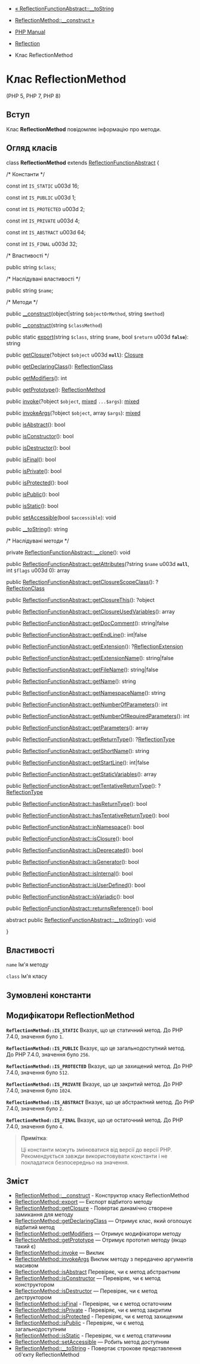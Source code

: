 - [«
ReflectionFunctionAbstract::\_\_toString](reflectionfunctionabstract.tostring.md)
- [ReflectionMethod::\_\_construct »](reflectionmethod.construct.md)

- [PHP Manual](index.md)
- [Reflection](book.reflection.md)
- Клас ReflectionMethod

# Клас ReflectionMethod

(PHP 5, PHP 7, PHP 8)

## Вступ

Клас **ReflectionMethod** повідомляє інформацію про методи.

## Огляд класів

class **ReflectionMethod** extends
[ReflectionFunctionAbstract](class.reflectionfunctionabstract.md) {

/\* Константи \*/

const int `IS_STATIC` u003d 16;

const int `IS_PUBLIC` u003d 1;

const int `IS_PROTECTED` u003d 2;

const int `IS_PRIVATE` u003d 4;

const int `IS_ABSTRACT` u003d 64;

const int `IS_FINAL` u003d 32;

/\* Властивості \*/

public string `$class`;

/\* Наслідувані властивості \*/

public string `$name`;

/\* Методи \*/

public [\_\_construct](reflectionmethod.construct.md)(object\|string
`$objectOrMethod`, string `$method`)

public [\_\_construct](reflectionmethod.construct.md)(string
`$classMethod`)

public static [export](reflectionmethod.export.md)(string `$class`,
string `$name`, bool `$return` u003d **`false`**): string

public [getClosure](reflectionmethod.getclosure.md)(?object `$object`
u003d **`null`**): [Closure](class.closure.md)

public [getDeclaringClass](reflectionmethod.getdeclaringclass.md)():
[ReflectionClass](class.reflectionclass.md)

public [getModifiers](reflectionmethod.getmodifiers.md)(): int

public [getPrototype](reflectionmethod.getprototype.md)():
[ReflectionMethod](class.reflectionmethod.md)

public [invoke](reflectionmethod.invoke.md)(?object `$object`,
[mixed](language.types.declarations.md#language.types.declarations.mixed)
`...$args`):
[mixed](language.types.declarations.md#language.types.declarations.mixed)

public [invokeArgs](reflectionmethod.invokeargs.md)(?object `$object`,
array `$args`):
[mixed](language.types.declarations.md#language.types.declarations.mixed)

public [isAbstract](reflectionmethod.isabstract.md)(): bool

public [isConstructor](reflectionmethod.isconstructor.md)(): bool

public [isDestructor](reflectionmethod.isdestructor.md)(): bool

public [isFinal](reflectionmethod.isfinal.md)(): bool

public [isPrivate](reflectionmethod.isprivate.md)(): bool

public [isProtected](reflectionmethod.isprotected.md)(): bool

public [isPublic](reflectionmethod.ispublic.md)(): bool

public [isStatic](reflectionmethod.isstatic.md)(): bool

public [setAccessible](reflectionmethod.setaccessible.md)(bool
`$accessible`): void

public [\_\_toString](reflectionmethod.tostring.md)(): string

/\* Наслідувані методи \*/

private
[ReflectionFunctionAbstract::\_\_clone](reflectionfunctionabstract.clone.md)():
void

public
[ReflectionFunctionAbstract::getAttributes](reflectionfunctionabstract.getattributes.md)(?string
`$name` u003d **`null`**, int `$flags` u003d 0): array

public
[ReflectionFunctionAbstract::getClosureScopeClass](reflectionfunctionabstract.getclosurescopeclass.md)():
?[ReflectionClass](class.reflectionclass.md)

public
[ReflectionFunctionAbstract::getClosureThis](reflectionfunctionabstract.getclosurethis.md)():
?object

public
[ReflectionFunctionAbstract::getClosureUsedVariables](reflectionfunctionabstract.getclosureusedvariables.md)():
array

public
[ReflectionFunctionAbstract::getDocComment](reflectionfunctionabstract.getdoccomment.md)():
string\|false

public
[ReflectionFunctionAbstract::getEndLine](reflectionfunctionabstract.getendline.md)():
int\|false

public
[ReflectionFunctionAbstract::getExtension](reflectionfunctionabstract.getextension.md)():
?[ReflectionExtension](class.reflectionextension.md)

public
[ReflectionFunctionAbstract::getExtensionName](reflectionfunctionabstract.getextensionname.md)():
string\|false

public
[ReflectionFunctionAbstract::getFileName](reflectionfunctionabstract.getfilename.md)():
string\|false

public
[ReflectionFunctionAbstract::getName](reflectionfunctionabstract.getname.md)():
string

public
[ReflectionFunctionAbstract::getNamespaceName](reflectionfunctionabstract.getnamespacename.md)():
string

public
[ReflectionFunctionAbstract::getNumberOfParameters](reflectionfunctionabstract.getnumberofparameters.md)():
int

public
[ReflectionFunctionAbstract::getNumberOfRequiredParameters](reflectionfunctionabstract.getnumberofrequiredparameters.md)():
int

public
[ReflectionFunctionAbstract::getParameters](reflectionfunctionabstract.getparameters.md)():
array

public
[ReflectionFunctionAbstract::getReturnType](reflectionfunctionabstract.getreturntype.md)():
?[ReflectionType](class.reflectiontype.md)

public
[ReflectionFunctionAbstract::getShortName](reflectionfunctionabstract.getshortname.md)():
string

public
[ReflectionFunctionAbstract::getStartLine](reflectionfunctionabstract.getstartline.md)():
int\|false

public
[ReflectionFunctionAbstract::getStaticVariables](reflectionfunctionabstract.getstaticvariables.md)():
array

public
[ReflectionFunctionAbstract::getTentativeReturnType](reflectionfunctionabstract.gettentativereturntype.md)():
?[ReflectionType](class.reflectiontype.md)

public
[ReflectionFunctionAbstract::hasReturnType](reflectionfunctionabstract.hasreturntype.md)():
bool

public
[ReflectionFunctionAbstract::hasTentativeReturnType](reflectionfunctionabstract.hastentativereturntype.md)():
bool

public
[ReflectionFunctionAbstract::inNamespace](reflectionfunctionabstract.innamespace.md)():
bool

public
[ReflectionFunctionAbstract::isClosure](reflectionfunctionabstract.isclosure.md)():
bool

public
[ReflectionFunctionAbstract::isDeprecated](reflectionfunctionabstract.isdeprecated.md)():
bool

public
[ReflectionFunctionAbstract::isGenerator](reflectionfunctionabstract.isgenerator.md)():
bool

public
[ReflectionFunctionAbstract::isInternal](reflectionfunctionabstract.isinternal.md)():
bool

public
[ReflectionFunctionAbstract::isUserDefined](reflectionfunctionabstract.isuserdefined.md)():
bool

public
[ReflectionFunctionAbstract::isVariadic](reflectionfunctionabstract.isvariadic.md)():
bool

public
[ReflectionFunctionAbstract::returnsReference](reflectionfunctionabstract.returnsreference.md)():
bool

abstract public
[ReflectionFunctionAbstract::\_\_toString](reflectionfunctionabstract.tostring.md)():
void

}

## Властивості

`name`
Ім'я методу

`class`
Ім'я класу

## Зумовлені константи

## Модифікатори ReflectionMethod

**`ReflectionMethod::IS_STATIC`**
Вказує, що це статичний метод. До PHP 7.4.0, значення було
`1`.

**`ReflectionMethod::IS_PUBLIC`**
Вказує, що це загальнодоступний метод. До PHP 7.4.0, значення
було `256`.

**`ReflectionMethod::IS_PROTECTED`**
Вказує, що це захищений метод. До PHP 7.4.0, значення було
`512`.

**`ReflectionMethod::IS_PRIVATE`**
Вказує, що це закритий метод. До PHP 7.4.0, значення було
`1024`.

**`ReflectionMethod::IS_ABSTRACT`**
Вказує, що це абстрактний метод. До PHP 7.4.0, значення було
`2`.

**`ReflectionMethod::IS_FINAL`**
Вказує, що це остаточний метод. До PHP 7.4.0, значення
було `4`.

> **Примітка**:
>
> Ці константи можуть змінюватися від версії до версії PHP.
> Рекомендується завжди використовувати константи і не покладатися безпосередньо
> на значення.

## Зміст

- [ReflectionMethod::\_\_construct](reflectionmethod.construct.md) -
Конструктор класу ReflectionMethod
- [ReflectionMethod::export](reflectionmethod.export.md) — Експорт
відбитого методу
- [ReflectionMethod::getClosure](reflectionmethod.getclosure.md) -
Повертає динамічно створене замикання для методу
- [ReflectionMethod::getDeclaringClass](reflectionmethod.getdeclaringclass.md)
— Отримує клас, який оголошує відбитий метод
- [ReflectionMethod::getModifiers](reflectionmethod.getmodifiers.md)
— Отримує модифікатори методу
- [ReflectionMethod::getPrototype](reflectionmethod.getprototype.md)
— Отримує прототип методу (якщо такий є)
- [ReflectionMethod::invoke](reflectionmethod.invoke.md) — Виклик
- [ReflectionMethod::invokeArgs](reflectionmethod.invokeargs.md)
Виклик методу з передачею аргументів масивом
- [ReflectionMethod::isAbstract](reflectionmethod.isabstract.md)
Перевіряє, чи є метод абстрактним
- [ReflectionMethod::isConstructor](reflectionmethod.isconstructor.md)
— Перевіряє, чи є метод конструктором
- [ReflectionMethod::isDestructor](reflectionmethod.isdestructor.md)
— Перевіряє, чи є метод деструктором
- [ReflectionMethod::isFinal](reflectionmethod.isfinal.md) -
Перевіряє, чи є метод остаточним
- [ReflectionMethod::isPrivate](reflectionmethod.isprivate.md) -
Перевіряє, чи є метод закритим
- [ReflectionMethod::isProtected](reflectionmethod.isprotected.md) -
Перевіряє, чи є метод захищеним
- [ReflectionMethod::isPublic](reflectionmethod.ispublic.md) -
Перевіряє, чи є метод загальнодоступним
- [ReflectionMethod::isStatic](reflectionmethod.isstatic.md) -
Перевіряє, чи є метод статичним
- [ReflectionMethod::setAccessible](reflectionmethod.setaccessible.md)
— Робить метод доступним
- [ReflectionMethod::\_\_toString](reflectionmethod.tostring.md) -
Повертає строкове представлення об'єкту ReflectionMethod
